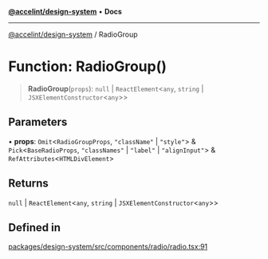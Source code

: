 [**@accelint/design-system**](../README.md) • **Docs**

***

[@accelint/design-system](../README.md) / RadioGroup

# Function: RadioGroup()

> **RadioGroup**(`props`): `null` \| `ReactElement`\<`any`, `string` \| `JSXElementConstructor`\<`any`\>\>

## Parameters

• **props**: `Omit`\<`RadioGroupProps`, `"className"` \| `"style"`\> & `Pick`\<`BaseRadioProps`, `"classNames"` \| `"label"` \| `"alignInput"`\> & `RefAttributes`\<`HTMLDivElement`\>

## Returns

`null` \| `ReactElement`\<`any`, `string` \| `JSXElementConstructor`\<`any`\>\>

## Defined in

[packages/design-system/src/components/radio/radio.tsx:91](https://github.com/gohypergiant/standard-toolkit/blob/258694cea8ed8bbd956b3cf5da47c2c9debcf127/packages/design-system/src/components/radio/radio.tsx#L91)
